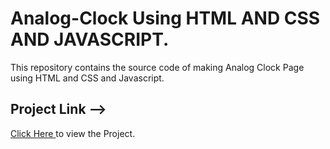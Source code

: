 # Analog-Clock Using HTML AND CSS AND JAVASCRIPT.

This repository contains the source code of making Analog Clock Page using HTML and CSS and Javascript.
<br>
<h2>Project Link --> </h2><span><a href="https://aniketkumar7.github.io/Analog-Clock/"  target="_blank">Click Here </a> to view the Project.</span>

